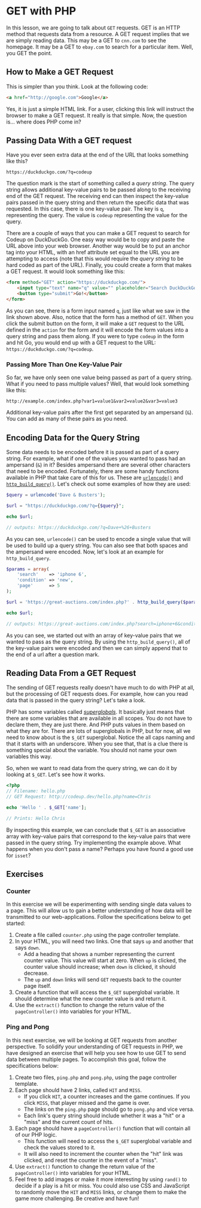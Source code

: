 # GET with PHP

In this lesson, we are going to talk about `GET` requests. GET is an HTTP method that requests data from a resource. A GET request implies that we are simply reading data. This may be a GET to `cnn.com` to see the homepage. It may be a GET to `ebay.com` to search for a particular item. Well, you GET the point.

## How to Make a GET Request

This is simpler than you think. Look at the following code:

```html
<a href="http://google.com">Google</a>
```

Yes, it is just a simple HTML link. For a user, clicking this link will instruct the browser to make a GET request. It really is that simple. Now, the question is... where does PHP come in?

## Passing Data With a GET request

Have you ever seen extra data at the end of the URL that looks something like this?

    https://duckduckgo.com/?q=codeup

The question mark is the start of something called a *query string*. The query string allows additional key-value pairs to be passed along to the receiving end of the GET request. The receiving end can then inspect the key-value pairs passed in the query string and then return the specific data that was requested. In this case, there is one key-value pair. The key is `q`, representing the query. The value is `codeup` representing the value for the query.

There are a couple of ways that you can make a GET request to search for Codeup on DuckDuckGo. One easy way would be to copy and paste the URL above into your web browser. Another way would be to put an anchor tag into your HTML, with an href attribute set equal to the URL you are attempting to access (note that this would require the *query string* to be hard coded as part of the URL). Finally, you could create a form that makes a GET request. It would look something like this:

```html
<form method="GET" action="https://duckduckgo.com/">
    <input type="text" name="q" value="" placeholder="Search DuckDuckGo">
    <button type="submit">Go!</button>
</form>
```

As you can see, there is a form input named `q`, just like what we saw in the link shown above. Also, notice that the form has a method of `GET`. When you click the submit button on the form, it will make a `GET` request to the URL defined in the `action` for the form and it will encode the form values into a query string and pass them along. If you were to type `codeup` in the form and hit Go, you would end up with a GET request to the URL: `https://duckduckgo.com/?q=codeup`.

### Passing More Than One Key-Value Pair

So far, we have only seen one value being passed as part of a query string. What if you need to pass multiple values? Well, that would look something like this:

    http://example.com/index.php?var1=value1&var2=value2&var3=value3

Additional key-value pairs after the first get separated by an ampersand (`&`). You can add as many of these pairs as you need.

## Encoding Data for the Query String

Some data needs to be encoded before it is passed as part of a query string. For example, what if one of the values you wanted to pass had an ampersand (`&`) in it? Besides ampersand there are several other characters that need to be encoded. Fortunately, there are some handy functions available in PHP that take care of this for us. These are [`urlencode()`](http://php.net/manual/en/function.urlencode.php) and [`http_build_query()`](http://php.net/manual/en/function.http-build-query.php). Let's check out some examples of how they are used:

```php
$query = urlencode('Dave & Busters');

$url = "https://duckduckgo.com/?q={$query}";

echo $url;

// outputs: https://duckduckgo.com/?q=Dave+%26+Busters
```

As you can see, `urlencode()` can be used to encode a single value that will be used to build up a query string. You can also see that both spaces and the ampersand were encoded. Now, let's look at an example for `http_build_query`.

```php
$params = array(
    'search'    => 'iphone 6',
    'condition' => 'new',
    'page'      => 5
);

$url = 'https://great-auctions.com/index.php?' . http_build_query($params);

echo $url;

// outputs: https://great-auctions.com/index.php?search=iphone+6&condition=new&page=5
```

As you can see, we started out with an array of key-value pairs that we wanted to pass as the query string. By using the `http_build_query()`, all of the key-value pairs were encoded and then we can simply append that to the end of a url after a question mark.

## Reading Data From a GET Request

The sending of GET requests really doesn't have much to do with PHP at all, but the processing of GET requests does. For example, how can you read data that is passed in the query string? Let's take a look.

PHP has some variables called [*superglobals*](http://php.net/manual/en/language.variables.superglobals.php). It basically just means that there are some variables that are available in all scopes. You do not have to declare them, they are just there. And PHP puts values in them based on what they are for. There are lots of superglobals in PHP, but for now, all we need to know about is the `$_GET` superglobal. Notice the all caps naming and that it starts with an underscore. When you see that, that is a clue there is something special about the variable. You should not name your own variables this way.

So, when we want to read data from the query string, we can do it by looking at `$_GET`. Let's see how it works.

```php
<?php
// Filename: hello.php
// GET Request: http://codeup.dev/hello.php?name=Chris

echo 'Hello ' . $_GET['name'];

// Prints: Hello Chris
```

By inspecting this example, we can conclude that `$_GET` is an associative array with key-value pairs that correspond to the key-value pairs that were passed in the query string. Try implementing the example above. What happens when you don't pass a name? Perhaps you have found a good use for `isset`?

## Exercises

### Counter

In this exercise we will be experimenting with sending single data values to a page. This will allow us to gain a better understanding of how data will be transmitted to our web-applications. Follow the specifications below to get started:

1. Create a file called `counter.php` using the page controller template.
1. In your HTML, you will need two links. One that says `up` and another that says `down`.
    - Add a heading that shows a number representing the current counter value. This value will start at zero. When `up` is clicked, the counter value should increase; when `down` is clicked, it should decrease.
    - The `up` and `down` links will send `GET` requests back to the counter page itself.
1. Create a function that will access the `$_GET` superglobal variable. It should determine what the new counter value is and return it.
1. Use the `extract()` function to change the return value of the `pageController()` into variables for your HTML.

### Ping and Pong

In this next exercise, we will be looking at GET requests from another perspective. To solidify your understanding of GET requests in PHP, we have designed an exercise that will help you see how to use GET to send data between multiple pages. To accomplish this goal, follow the specifications below:

1. Create two files, `ping.php` and `pong.php`, using the page controller template.
1. Each page should have 2 links, called `HIT` and `MISS`.
    - If you click `HIT`, a counter increases and the game continues. If you click `MISS`, that player missed and the game is over.
    - The links on the `ping.php` page should go to `pong.php` and vice versa.
    - Each link's query string should include whether it was a "hit" or a "miss" and the current count of hits.
1. Each page should have a `pageController()` function that will contain all of our PHP logic.
    - This function will need to access the `$_GET` superglobal variable and check the values stored to it.
    - It will also need to increment the counter when the "hit" link was clicked, and reset the counter in the event of a "miss".
1. Use `extract()` function to change the return value of the `pageController()` into variables for your HTML.
1. Feel free to add images or make it more interesting by using `rand()` to decide if a play is a hit or miss. You could also use CSS and JavaScript to randomly move the `HIT` and `MISS` links, or change them to make the game more challenging. Be creative and have fun!
